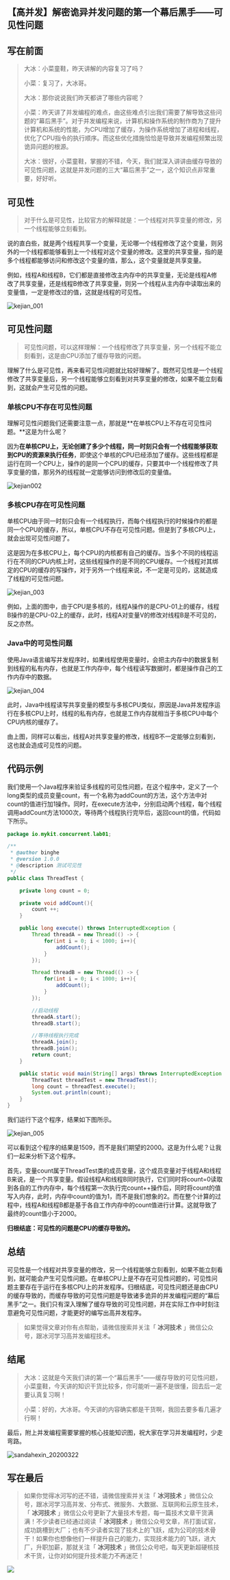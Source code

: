 ## 【高并发】解密诡异并发问题的第一个幕后黑手——可见性问题

## 写在前面

> 大冰：小菜童鞋，昨天讲解的内容复习了吗？
>
> 小菜：复习了，大冰哥。
>
> 大冰：那你说说我们昨天都讲了哪些内容呢？
>
> 小菜：昨天讲了并发编程的难点，由这些难点引出我们需要了解导致这些问题的“幕后黑手”。对于并发编程来说，计算机和操作系统的制作商为了提升计算机和系统的性能，为CPU增加了缓存，为操作系统增加了进程和线程，优化了CPU指令的执行顺序。而这些优化措施恰恰是导致并发编程频繁出现诡异问题的根源。
>
> 大冰：很好，小菜童鞋，掌握的不错，今天，我们就深入讲讲由缓存导致的可见性问题，这就是并发问题的三大“幕后黑手”之一，这个知识点非常重要，好好听。

## 可见性

> 对于什么是可见性，比较官方的解释就是：一个线程对共享变量的修改，另一个线程能够立刻看到。

说的直白些，就是两个线程共享一个变量，无论哪一个线程修改了这个变量，则另外的一个线程都能够看到上一个线程对这个变量的修改。这里的共享变量，指的是多个线程都能够访问和修改这个变量的值，那么，这个变量就是共享变量。

例如，线程A和线程B，它们都是直接修改主内存中的共享变量，无论是线程A修改了共享变量，还是线程B修改了共享变量，则另一个线程从主内存中读取出来的变量值，一定是修改过的值，这就是线程的可见性。

![kejian_001](images/3/kejian_001.jpg)

## 可见性问题

> 可见性问题，可以这样理解：一个线程修改了共享变量，另一个线程不能立刻看到，这是由CPU添加了缓存导致的问题。

理解了什么是可见性，再来看可见性问题就比较好理解了。既然可见性是一个线程修改了共享变量后，另一个线程能够立刻看到对共享变量的修改，如果不能立刻看到，这就会产生可见性的问题。

### 单核CPU不存在可见性问题

理解可见性问题我们还需要注意一点，那就是**在单核CPU上不存在可见性问题。**这是为什么呢？

因为**在单核CPU上，无论创建了多少个线程，同一时刻只会有一个线程能够获取到CPU的资源来执行任务**，即使这个单核的CPU已经添加了缓存。这些线程都是运行在同一个CPU上，操作的是同一个CPU的缓存，只要其中一个线程修改了共享变量的值，那另外的线程就一定能够访问到修改后的变量值。

![kejian002](images/3/kejian002.jpg)

### 多核CPU存在可见性问题

单核CPU由于同一时刻只会有一个线程执行，而每个线程执行的时候操作的都是同一个CPU的缓存，所以，单核CPU不存在可见性问题。但是到了多核CPU上，就会出现可见性问题了。

这是因为在多核CPU上，每个CPU的内核都有自己的缓存。当多个不同的线程运行在不同的CPU内核上时，这些线程操作的是不同的CPU缓存。一个线程对其绑定的CPU的缓存的写操作，对于另外一个线程来说，不一定是可见的，这就造成了线程的可见性问题。

![kejian_003](images/3/kejian_003.jpg)

例如，上面的图中，由于CPU是多核的，线程A操作的是CPU-01上的缓存，线程B操作的是CPU-02上的缓存，此时，线程A对变量V的修改对线程B是不可见的，反之亦然。

### Java中的可见性问题

使用Java语言编写并发程序时，如果线程使用变量时，会把主内存中的数据复制到线程的私有内存，也就是工作内存中，每个线程读写数据时，都是操作自己的工作内存中的数据。

![kejian_004](images/3/kejian_004.jpg)

此时，Java中线程读写共享变量的模型与多核CPU类似，原因是Java并发程序运行在多核CPU上时，线程的私有内存，也就是工作内存就相当于多核CPU中每个CPU内核的缓存了。

由上图，同样可以看出，线程A对共享变量的修改，线程B不一定能够立刻看到，这也就会造成可见性的问题。

## 代码示例

我们使用一个Java程序来验证多线程的可见性问题，在这个程序中，定义了一个long类型的成员变量count，有一个名称为addCount的方法，这个方法中对count的值进行加1操作。同时，在execute方法中，分别启动两个线程，每个线程调用addCount方法1000次，等待两个线程执行完毕后，返回count的值，代码如下所示。

```java
package io.mykit.concurrent.lab01;

/**
 * @author binghe
 * @version 1.0.0
 * @description 测试可见性
 */
public class ThreadTest {

    private long count = 0;

    private void addCount(){
        count ++;
    }

    public long execute() throws InterruptedException {
        Thread threadA = new Thread(() -> {
            for(int i = 0; i < 1000; i++){
                addCount();
            }
        });

        Thread threadB = new Thread(() -> {
            for(int i = 0; i < 1000; i++){
                addCount();
            }
        });

        //启动线程
        threadA.start();
        threadB.start();

        //等待线程执行完成
        threadA.join();
        threadB.join();
        return count;
    }

    public static void main(String[] args) throws InterruptedException {
        ThreadTest threadTest = new ThreadTest();
        long count = threadTest.execute();
        System.out.println(count);
    }
}
```

我们运行下这个程序，结果如下图所示。

![kejian_005](images/3/kejian_005.jpg)

可以看到这个程序的结果是1509，而不是我们期望的2000。这是为什么呢？让我们一起来分析下这个程序。

首先，变量count属于ThreadTest类的成员变量，这个成员变量对于线程A和线程B来说，是一个共享变量。假设线程A和线程B同时执行，它们同时将count=0读取到各自的工作内存中，每个线程第一次执行完count++操作后，同时将count的值写入内存，此时，内存中count的值为1，而不是我们想象的2。而在整个计算的过程中，线程A和线程B都是基于各自工作内存中的count值进行计算。这就导致了最终的count值小于2000。

**归根结底：可见性的问题是CPU的缓存导致的。**

## 总结

可见性是一个线程对共享变量的修改，另一个线程能够立刻看到，如果不能立刻看到，就可能会产生可见性问题。在单核CPU上是不存在可见性问题的，可见性问题主要存在于运行在多核CPU上的并发程序。归根结底，可见性问题还是由CPU的缓存导致的，而缓存导致的可见性问题是导致诸多诡异的并发编程问题的“幕后黑手”之一。我们只有深入理解了缓存导致的可见性问题，并在实际工作中时刻注意避免可见性问题，才能更好的编写出高并发程序。

> 如果觉得文章对你有点帮助，请微信搜索并关注「 **冰河技术** 」微信公众号，跟冰河学习高并发编程技术。

## 结尾

> 大冰：这就是今天我们讲的第一个“幕后黑手”——缓存导致的可见性问题，小菜童鞋，今天讲的知识干货比较多，你可能听一遍不是很懂，回去后一定要认真复习啊！
>
> 小菜：好的，大冰哥。今天讲的内容确实都是干货啊，我回去要多看几遍才行啊！

最后，附上并发编程需要掌握的核心技能知识图，祝大家在学习并发编程时，少走弯路。

![sandahexin_20200322](images/sandahexin_20200322.jpg)

## 写在最后

> 如果你觉得冰河写的还不错，请微信搜索并关注「 **冰河技术** 」微信公众号，跟冰河学习高并发、分布式、微服务、大数据、互联网和云原生技术，「 **冰河技术** 」微信公众号更新了大量技术专题，每一篇技术文章干货满满！不少读者已经通过阅读「 **冰河技术** 」微信公众号文章，吊打面试官，成功跳槽到大厂；也有不少读者实现了技术上的飞跃，成为公司的技术骨干！如果你也想像他们一样提升自己的能力，实现技术能力的飞跃，进大厂，升职加薪，那就关注「 **冰河技术** 」微信公众号吧，每天更新超硬核技术干货，让你对如何提升技术能力不再迷茫！


![](https://img-blog.csdnimg.cn/20200906013715889.png)